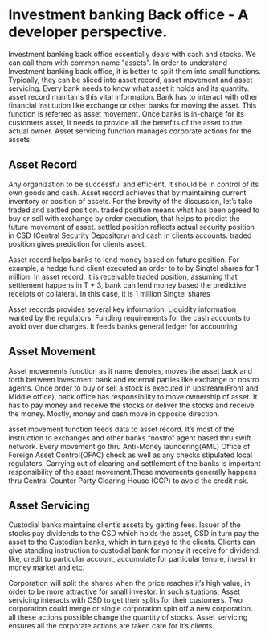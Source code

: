 #  Investment banking Back office - A developer perspective.


Investment banking back office  essentially deals with cash and stocks. We can call them with common name "assets". In order to understand Investment banking back office, it is better to split them into small functions. Typically, they can be sliced into  asset record, asset movement and asset servicing. Every bank needs to know what asset it holds and its quantity. asset record maintains this vital information. Bank has to interact with other financial institution like exchange or other banks for moving the asset. This function is referred as asset movement. Once banks is in-charge for its customers asset, It needs to provide all the benefits of the asset to the actual owner. Asset servicing function manages corporate actions for the assets

## Asset Record
Any organization to be successful and efficient, It should be in control of its own goods and cash. Asset record achieves that by maintaining current inventory or position of assets. For the brevity of the discussion, let’s take  traded and settled position. traded position means what has been agreed to buy or sell with exchange by order execution, that helps to predict the future movement of asset. settled position reflects actual security position in CSD (Central Security Depository) and cash in clients accounts. traded position gives prediction for clients asset. 

Asset record helps banks to lend money based on future position. For example, a hedge fund client executed an order to to by Singtel shares for 1 million. In asset record, it is receivable traded position, assuming that settlement happens in T + 3, bank can lend money based the predictive receipts of collateral. In this case, it is 1 million Singtel shares

Asset records provides several key information. Liquidity information wanted by the regulators. Funding requirements for the cash accounts to avoid over due charges. It feeds banks general ledger for accounting    

## Asset Movement

Asset movements function as it name denotes, moves the asset back and forth between investment bank and external parties like exchange or nostro agents. Once order to buy or sell a stock is executed in upstream(Front and Middle office), back office has responsibility to move ownership of asset. It has to pay money and receive the stocks or deliver the stocks and receive the money. Mostly, money and cash move in opposite direction. 

asset movement function feeds data to asset record. It’s most of the instruction to exchanges and other banks “nostro” agent based thru swift network. Every movement go thru Anti-Money laundering(AML) Office of Foreign Asset Control(OFAC) check as well as any checks stipulated local regulators. Carrying out of clearing and settlement of the banks is important responsibility of the asset movement.These movements generally happens thru Central Counter Party Clearing House (CCP) to avoid the credit risk. 


## Asset Servicing
Custodial banks maintains client’s assets by getting fees. Issuer of the stocks pay dividends to the CSD which holds the asset, CSD in turn pay the asset to the Custodian banks, which in turn pays to the clients. Clients can give standing instruction to custodial bank for money it receive for dividend. like, credit to particular account, accumulate for particular tenure, invest in money market and etc. 

Corporation will split the shares when the price reaches it’s high value, in order to be more attractive for small investor. In such situations, Asset servicing interacts with CSD to get their splits for their customers. Two corporation could merge or single corporation spin off a new corporation. all these actions possible change the quantity of stocks. Asset servicing ensures all the corporate actions are taken care for it’s clients.
